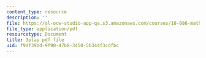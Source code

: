 ```yaml
---
content_type: resource
description: ''
file: https://ol-ocw-studio-app-qa.s3.amazonaws.com/courses/18-086-mathematical-methods-for-engineers-ii-spring-2006/f9df39bd9f9047b834505b344f3cdfbc_Y25UBGeu_2g.pdf
file_type: application/pdf
resourcetype: Document
title: 3play pdf file
uid: f9df39bd-9f90-47b8-3450-5b344f3cdfbc
---
```

